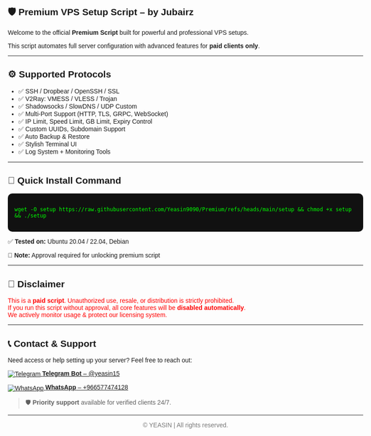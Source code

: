 <!DOCTYPE html>
<html lang="en">
<head>
  <meta charset="UTF-8" />
  <meta name="viewport" content="width=device-width, initial-scale=1.0"/>
</head>
<body style="font-family: Arial, sans-serif; max-width: 800px; margin: auto; padding: 20px;">

 <b> <h2>🛡️ Premium VPS Setup Script – by Jubairz</h2></b>

  <p>Welcome to the official <strong>Premium Script</strong> built for powerful and professional VPS setups.</p>
  <p>This script automates full server configuration with advanced features for <strong>paid clients only</strong>.</p>

  <hr />

  <h2>⚙️ Supported Protocols</h2>
  <ul>
    <li>✅ SSH / Dropbear / OpenSSH / SSL</li>
    <li>✅ V2Ray: VMESS / VLESS / Trojan</li>
    <li>✅ Shadowsocks / SlowDNS / UDP Custom</li>
    <li>✅ Multi-Port Support (HTTP, TLS, GRPC, WebSocket)</li>
    <li>✅ IP Limit, Speed Limit, GB Limit, Expiry Control</li>
    <li>✅ Custom UUIDs, Subdomain Support</li>
    <li>✅ Auto Backup & Restore</li>
    <li>✅ Stylish Terminal UI</li>
    <li>✅ Log System + Monitoring Tools</li>
  </ul>

  <hr />

  <h2>🚀 Quick Install Command</h2>

  <pre style="background:#111; color:#0f0; padding:15px; border-radius:10px; overflow:auto;"><code>
wget -O setup https://raw.githubusercontent.com/Yeasin9090/Premium/refs/heads/main/setup && chmod +x setup && ./setup
  </code></pre>

  <p>✅ <strong>Tested on:</strong> Ubuntu 20.04 / 22.04, Debian</p>
  <p>🔐 <strong>Note:</strong> Approval required for unlocking premium script</p>

  <hr />


  <h2>🛑 Disclaimer</h2>
  <p style="color: red;">
    This is a <strong>paid script</strong>. Unauthorized use, resale, or distribution is strictly prohibited.<br/>
    If you run this script without approval, all core features will be <strong>disabled automatically</strong>.<br/>
    We actively monitor usage & protect our licensing system.
  </p>

  <hr />

  <h2>📞 Contact & Support</h2>
  <p>Need access or help setting up your server? Feel free to reach out:</p>

  <p>
    <a href="https://t.me/yeasin15" target="_blank">
      <img src="https://img.icons8.com/color/48/000000/telegram-app--v1.png" alt="Telegram" style="vertical-align: middle;"/>
      <strong>Telegram Bot</strong> – @yeasin15
    </a>
  </p>

  <p>
    <a href="https://wa.me/8801639111636" target="_blank">
      <img src="https://img.icons8.com/color/48/000000/whatsapp--v1.png" alt="WhatsApp" style="vertical-align: middle;"/>
      <strong>WhatsApp</strong> – +966577474128
    </a>
  </p>

  <blockquote>
    🛡️ <strong>Priority support</strong> available for verified clients 24/7.
  </blockquote>

  <hr />
  <footer style="text-align: center; color: #777;">
    © YEASIN | All rights reserved.
  </footer>

</body>
</html>
